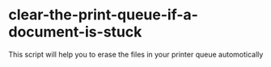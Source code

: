 # clear-the-print-queue-if-a-document-is-stuck
This script will help you to erase the files in your printer queue automotically 
